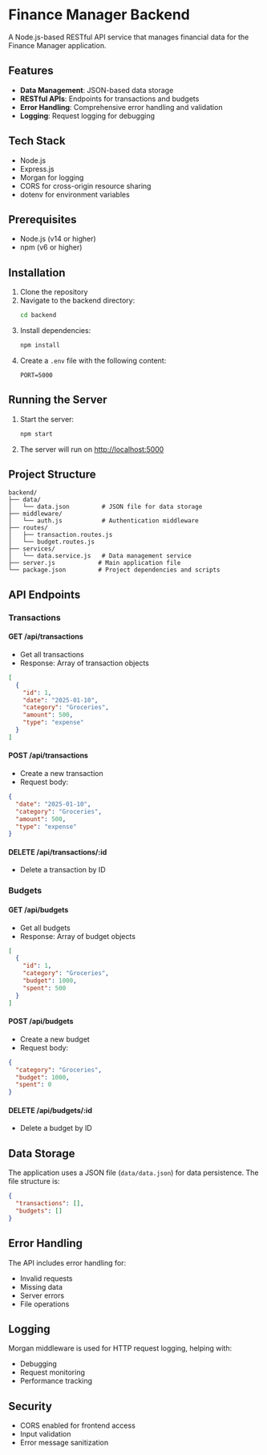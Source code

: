 # Finance Manager Backend

A Node.js-based RESTful API service that manages financial data for the Finance Manager application.

## Features

- **Data Management**: JSON-based data storage
- **RESTful APIs**: Endpoints for transactions and budgets
- **Error Handling**: Comprehensive error handling and validation
- **Logging**: Request logging for debugging

## Tech Stack

- Node.js
- Express.js
- Morgan for logging
- CORS for cross-origin resource sharing
- dotenv for environment variables

## Prerequisites

- Node.js (v14 or higher)
- npm (v6 or higher)

## Installation

1. Clone the repository
2. Navigate to the backend directory:
   ```bash
   cd backend
   ```
3. Install dependencies:
   ```bash
   npm install
   ```
4. Create a `.env` file with the following content:
   ```
   PORT=5000
   ```

## Running the Server

1. Start the server:
   ```bash
   npm start
   ```
2. The server will run on [http://localhost:5000](http://localhost:5000)

## Project Structure

```
backend/
├── data/
│   └── data.json         # JSON file for data storage
├── middleware/
│   └── auth.js           # Authentication middleware
├── routes/
│   ├── transaction.routes.js
│   └── budget.routes.js
├── services/
│   └── data.service.js   # Data management service
├── server.js            # Main application file
└── package.json         # Project dependencies and scripts
```

## API Endpoints

### Transactions

#### GET /api/transactions
- Get all transactions
- Response: Array of transaction objects
```json
[
  {
    "id": 1,
    "date": "2025-01-10",
    "category": "Groceries",
    "amount": 500,
    "type": "expense"
  }
]
```

#### POST /api/transactions
- Create a new transaction
- Request body:
```json
{
  "date": "2025-01-10",
  "category": "Groceries",
  "amount": 500,
  "type": "expense"
}
```

#### DELETE /api/transactions/:id
- Delete a transaction by ID

### Budgets

#### GET /api/budgets
- Get all budgets
- Response: Array of budget objects
```json
[
  {
    "id": 1,
    "category": "Groceries",
    "budget": 1000,
    "spent": 500
  }
]
```

#### POST /api/budgets
- Create a new budget
- Request body:
```json
{
  "category": "Groceries",
  "budget": 1000,
  "spent": 0
}
```

#### DELETE /api/budgets/:id
- Delete a budget by ID

## Data Storage

The application uses a JSON file (`data/data.json`) for data persistence. The file structure is:

```json
{
  "transactions": [],
  "budgets": []
}
```

## Error Handling

The API includes error handling for:
- Invalid requests
- Missing data
- Server errors
- File operations

## Logging

Morgan middleware is used for HTTP request logging, helping with:
- Debugging
- Request monitoring
- Performance tracking

## Security

- CORS enabled for frontend access
- Input validation
- Error message sanitization


